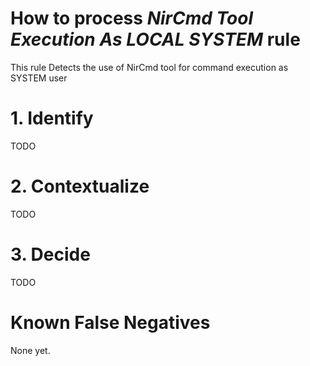 # How to process *NirCmd Tool Execution As LOCAL SYSTEM* rule
This rule Detects the use of NirCmd tool for command execution as SYSTEM user

# 1. Identify
TODO

# 2. Contextualize
TODO

# 3. Decide
TODO

# Known False Negatives
None yet.
